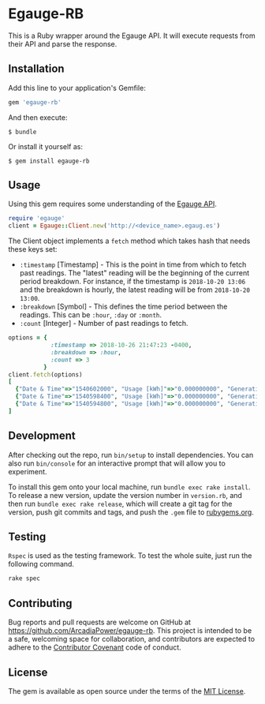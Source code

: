 # Egauge-RB

This is a Ruby wrapper around the Egauge API. It will execute requests from their API and parse the response.

## Installation

Add this line to your application's Gemfile:

```ruby
gem 'egauge-rb'
```

And then execute:

    $ bundle

Or install it yourself as:

    $ gem install egauge-rb

## Usage
Using this gem requires some understanding of the [Egauge API](https://www.egauge.net/docs/egauge-xml-api.pdf).

```ruby
require 'egauge'
client = Egauge::Client.new('http://<device_name>.egaug.es')
```
The Client object implements a `fetch` method which takes hash that needs these keys set:
 - `:timestamp` [Timestamp] - This is the point in time
 from which to fetch past readings. The "latest" reading
 will be the beginning of the current period breakdown.
 For instance, if the timestamp is `2018-10-20 13:06` and
 the breakdown is hourly, the latest reading will be
 from `2018-10-20 13:00`.
 - `:breakdown` [Symbol] - This defines the time period
 between the readings. This can be `:hour`, `:day` or `:month`.
 - `:count` [Integer] - Number of past readings to fetch.

```ruby
options = {
            :timestamp => 2018-10-26 21:47:23 -0400,
            :breakdown => :hour,
            :count => 3
          }
client.fetch(options)
[
  {"Date & Time"=>"1540602000", "Usage [kWh]"=>"0.000000000", "Generation [kWh]"=>"155625.220777500", "Solar [kWh]"=>"155625.220777500", "Solar+ [kWh]"=>"155707.304512778"},
  {"Date & Time"=>"1540598400", "Usage [kWh]"=>"0.000000000", "Generation [kWh]"=>"155625.240751111", "Solar [kWh]"=>"155625.240751111", "Solar+ [kWh]"=>"155707.304512778"},
  {"Date & Time"=>"1540594800", "Usage [kWh]"=>"0.000000000", "Generation [kWh]"=>"155625.262013333", "Solar [kWh]"=>"155625.262013333", "Solar+ [kWh]"=>"155707.304512778"}
]
```

## Development

After checking out the repo, run `bin/setup` to install dependencies.
You can also run `bin/console` for an interactive prompt that will allow you to experiment.

To install this gem onto your local machine, run `bundle exec rake install`.
To release a new version, update the version number in `version.rb`, and then run `bundle exec rake release`, which will create a git tag for the version, push git commits and tags, and push the `.gem` file to [rubygems.org](https://rubygems.org).

## Testing

`Rspec` is used as the testing framework. To test the whole suite, just run the following command.
```ruby
rake spec
```

## Contributing

Bug reports and pull requests are welcome on GitHub at https://github.com/ArcadiaPower/egauge-rb. This project is intended to be a safe, welcoming space for collaboration, and contributors are expected to adhere to the [Contributor Covenant](http://contributor-covenant.org) code of conduct.

## License

The gem is available as open source under the terms of the [MIT License](https://opensource.org/licenses/MIT).
